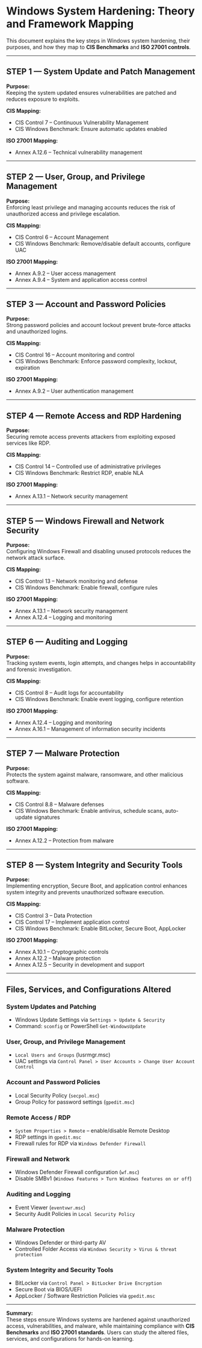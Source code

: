 # Windows System Hardening: Theory and Framework Mapping

This document explains the key steps in Windows system hardening, their purposes, and how they map to **CIS Benchmarks** and **ISO 27001 controls**.  

---

## STEP 1 — System Update and Patch Management
**Purpose:**  
Keeping the system updated ensures vulnerabilities are patched and reduces exposure to exploits.  

**CIS Mapping:**  
- CIS Control 7 – Continuous Vulnerability Management  
- CIS Windows Benchmark: Ensure automatic updates enabled  

**ISO 27001 Mapping:**  
- Annex A.12.6 – Technical vulnerability management  

---

## STEP 2 — User, Group, and Privilege Management
**Purpose:**  
Enforcing least privilege and managing accounts reduces the risk of unauthorized access and privilege escalation.  

**CIS Mapping:**  
- CIS Control 6 – Account Management  
- CIS Windows Benchmark: Remove/disable default accounts, configure UAC  

**ISO 27001 Mapping:**  
- Annex A.9.2 – User access management  
- Annex A.9.4 – System and application access control  

---

## STEP 3 — Account and Password Policies
**Purpose:**  
Strong password policies and account lockout prevent brute-force attacks and unauthorized logins.  

**CIS Mapping:**  
- CIS Control 16 – Account monitoring and control  
- CIS Windows Benchmark: Enforce password complexity, lockout, expiration  

**ISO 27001 Mapping:**  
- Annex A.9.2 – User authentication management  

---

## STEP 4 — Remote Access and RDP Hardening
**Purpose:**  
Securing remote access prevents attackers from exploiting exposed services like RDP.  

**CIS Mapping:**  
- CIS Control 14 – Controlled use of administrative privileges  
- CIS Windows Benchmark: Restrict RDP, enable NLA  

**ISO 27001 Mapping:**  
- Annex A.13.1 – Network security management  

---

## STEP 5 — Windows Firewall and Network Security
**Purpose:**  
Configuring Windows Firewall and disabling unused protocols reduces the network attack surface.  

**CIS Mapping:**  
- CIS Control 13 – Network monitoring and defense  
- CIS Windows Benchmark: Enable firewall, configure rules  

**ISO 27001 Mapping:**  
- Annex A.13.1 – Network security management  
- Annex A.12.4 – Logging and monitoring  

---

## STEP 6 — Auditing and Logging
**Purpose:**  
Tracking system events, login attempts, and changes helps in accountability and forensic investigation.  

**CIS Mapping:**  
- CIS Control 8 – Audit logs for accountability  
- CIS Windows Benchmark: Enable event logging, configure retention  

**ISO 27001 Mapping:**  
- Annex A.12.4 – Logging and monitoring  
- Annex A.16.1 – Management of information security incidents  

---

## STEP 7 — Malware Protection
**Purpose:**  
Protects the system against malware, ransomware, and other malicious software.  

**CIS Mapping:**  
- CIS Control 8.8 – Malware defenses  
- CIS Windows Benchmark: Enable antivirus, schedule scans, auto-update signatures  

**ISO 27001 Mapping:**  
- Annex A.12.2 – Protection from malware  

---

## STEP 8 — System Integrity and Security Tools
**Purpose:**  
Implementing encryption, Secure Boot, and application control enhances system integrity and prevents unauthorized software execution.  

**CIS Mapping:**  
- CIS Control 3 – Data Protection  
- CIS Control 17 – Implement application control  
- CIS Windows Benchmark: Enable BitLocker, Secure Boot, AppLocker  

**ISO 27001 Mapping:**  
- Annex A.10.1 – Cryptographic controls  
- Annex A.12.2 – Malware protection  
- Annex A.12.5 – Security in development and support  

---

## Files, Services, and Configurations Altered

### System Updates and Patching
- Windows Update Settings via `Settings > Update & Security`  
- Command: `sconfig` or PowerShell `Get-WindowsUpdate`  

### User, Group, and Privilege Management
- `Local Users and Groups` (lusrmgr.msc)  
- UAC settings via `Control Panel > User Accounts > Change User Account Control`  

### Account and Password Policies
- Local Security Policy (`secpol.msc`)  
- Group Policy for password settings (`gpedit.msc`)  

### Remote Access / RDP
- `System Properties > Remote` – enable/disable Remote Desktop  
- RDP settings in `gpedit.msc`  
- Firewall rules for RDP via `Windows Defender Firewall`  

### Firewall and Network
- Windows Defender Firewall configuration (`wf.msc`)  
- Disable SMBv1 (`Windows Features > Turn Windows features on or off`)  

### Auditing and Logging
- Event Viewer (`eventvwr.msc`)  
- Security Audit Policies in `Local Security Policy`  

### Malware Protection
- Windows Defender or third-party AV  
- Controlled Folder Access via `Windows Security > Virus & threat protection`  

### System Integrity and Security Tools
- BitLocker via `Control Panel > BitLocker Drive Encryption`  
- Secure Boot via BIOS/UEFI  
- AppLocker / Software Restriction Policies via `gpedit.msc`  

---

**Summary:**  
These steps ensure Windows systems are hardened against unauthorized access, vulnerabilities, and malware, while maintaining compliance with **CIS Benchmarks** and **ISO 27001 standards**. Users can study the altered files, services, and configurations for hands-on learning.
